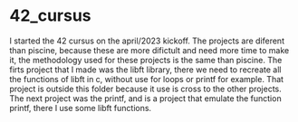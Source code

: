 # 42_cursus
I started the 42 cursus on the april/2023 kickoff. The projects are diferent than piscine, because these are more difictult and need more time to make it, the methodology used for these projects is the same than piscine.
The firts project that I made was the libft library, there we need to recreate all the functions of libft in c, without use for loops or printf for example.
That project is outside this folder because it use is cross to the other projects.
The next project was the printf, and is a project that emulate the function printf, there I use some libft functions.
